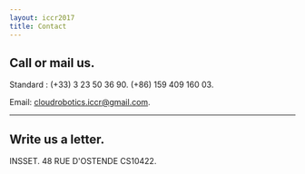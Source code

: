 ```yaml
---
layout: iccr2017
title: Contact
---
```

>
## Call or mail us.

Standard : (+33) 3 23 50 36 90. (+86) 159 409 160 03.

Email: <a href="mailto:cloudrobotics.iccr@gmail.com">cloudrobotics.iccr@gmail.com</a>.

---

## Write us a letter.

INSSET. 48 RUE D'OSTENDE CS10422.
